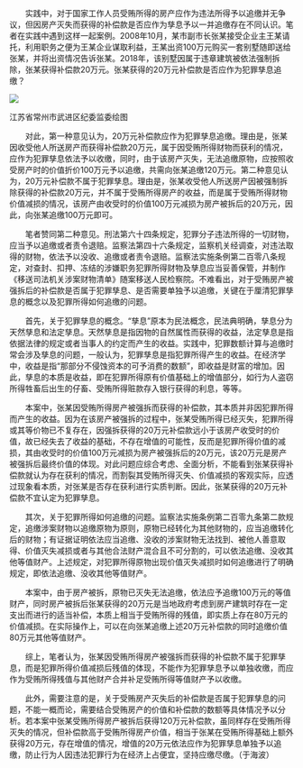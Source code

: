 　　实践中，对于国家工作人员受贿所得的房产应作为违法所得予以追缴并无争议，但因房产灭失而获得的补偿款是否应作为孳息予以一并追缴存在不同认识。笔者在实践中遇到这样一起案例。2008年10月，某市副市长张某接受企业主王某请托，利用职务之便为王某企业谋取利益，王某出资100万元购买一套别墅随即送给张某，并将出资情况告诉张某。2018年，该别墅因属于违章建筑被依法强制拆除，张某获得补偿款20万元。张某获得的20万元补偿款是否应作为犯罪孳息追缴？

![](https://www.ccdi.gov.cn/hdjln/ywtt/202312/W020231220461947245248.jpeg)

江苏省常州市武进区纪委监委绘图

　　对此，第一种意见认为，20万元补偿款应作为犯罪孳息追缴。理由是，张某因收受他人所送房产而获得补偿款20万元，属于因受贿所得财物而获利的情况，应作为犯罪孳息依法予以收缴，同时，由于该房产灭失，无法追缴原物，应按照收受房产时的价值折价100万元予以追缴，共需向张某追缴120万元。第二种意见认为，20万元补偿款不属于犯罪孳息。理由是，张某收受他人所送房产因被强制拆除获得的补偿款20万元，并不属于受贿所得房产的收益，而是属于受贿所得财物价值减损的情况，该房产由收受时的价值100万元减损为房产被拆后的20万元，因此，向张某追缴100万元即可。

　　笔者赞同第二种意见。刑法第六十四条规定，犯罪分子违法所得的一切财物，应当予以追缴或者责令退赔。监察法第四十六条规定，监察机关经调查，对违法取得的财物，依法予以没收、追缴或者责令退赔。监察法实施条例第二百零八条规定，对查封、扣押、冻结的涉嫌职务犯罪所得财物及孳息应当妥善保管，并制作《移送司法机关涉案财物清单》随案移送人民检察院。不难看出，对于受贿房产被强拆后的补偿款是否属于犯罪孳息、是否需要单独予以追缴，关键在于厘清犯罪孳息的概念以及犯罪所得如何追缴的问题。

　　首先，关于犯罪孳息的概念。“孳息”原本为民法概念，民法典明确，孳息分为天然孳息和法定孳息。天然孳息是指因物的自然属性而获得的收益，法定孳息是指依据法律的规定或者当事人的约定而产生的收益。实践中，犯罪数额计算与追缴时常会涉及孳息的问题，一般认为，犯罪孳息是指犯罪所得产生的收益。在经济学中，收益是指“那部分不侵蚀资本的可予消费的数额”，即收益是财富的增加。因此，孳息的本质是收益，即在犯罪所得原有价值基础上的增值部分，如行为人盗窃所得牲畜后出生的仔畜、受贿所得赃款存入银行获得的利息，等等。

　　本案中，张某因受贿所得房产被强拆而获得的补偿款，其本质并非因犯罪所得而产生的收益。因为在该房产被强拆的过程中，张某受贿所得已经灭失，犯罪所得或其等价物已不复存在，因强拆获得的20万元补偿款远小于该房产收受时的价值，故已经失去了收益的基础，不存在增值的可能性，反而是犯罪所得价值的减损，其由收受时的价值100万元减损为房产被强拆后的20万元，该20万元是房产被强拆后最终价值的体现。对此问题应综合考虑、全面分析，不能看到张某获得补偿款就认为存在获利的情况，而割裂其受贿所得灭失、价值减损的客观实际，应透过现象看本质，对张某是否存在获利进行实质判断。因此，张某获得的20万元补偿款不宜认定为犯罪孳息。

　　其次，关于犯罪所得如何追缴的问题。监察法实施条例第二百零九条第二款规定，追缴涉案财物以追缴原物为原则，原物已经转化为其他财物的，应当追缴转化后的财物；有证据证明依法应当追缴、没收的涉案财物无法找到、被他人善意取得、价值灭失减损或者与其他合法财产混合且不可分割的，可以依法追缴、没收其他等值财产。上述规定，对犯罪所得原物出现价值灭失减损时如何追缴进行了明确规定，即依法追缴、没收其他等值财产。

　　本案中，由于房产被拆，原物已灭失无法追缴，依法应予追缴100万元的等值财产，同时房产被拆后张某获得的20万元是当地政府考虑到房产建筑时存在一定支出而进行的适当补偿，本质上相当于受贿所得的残值，即实质上存在80万元的价值减损。在实际操作上，可以在向张某追缴上述20万元补偿款的同时追缴价值80万元其他等值财产。

　　综上，笔者认为，张某因受贿所得房产被强拆而获得的补偿款不属于犯罪孳息，而是犯罪所得价值减损后残值的体现，不能作为犯罪孳息予以单独收缴，而应作为受贿所得残值与其他财产合并补足受贿所得等值财产予以收缴。

　　此外，需要注意的是，关于受贿房产灭失后的补偿款是否属于犯罪孳息的问题，不能一概而论，需要结合受贿房产的价值和补偿款的数额等具体情况予以分析。若本案中张某受贿所得房产被拆后获得120万元补偿款，虽同样存在受贿所得灭失的情况，但补偿款高于受贿所得房产价值，相当于张某在受贿所得基础上额外获得20万元，存在增值的情况，增值的20万元依法应作为犯罪孳息单独予以追缴，防止行为人因违法犯罪行为在经济上占便宜，坚持应缴尽缴。（于海波）